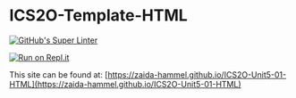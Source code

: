 # ICS2O-Template-HTML

[![GitHub's Super Linter](https://github.com/zaida-hammel/ICS2O-Unit5-01-HTML/workflows/GitHub's%20Super%20Linter/badge.svg)](https://github.com/zaida-hammel1/ICS2O-Unit5-01-HTML/actions)

[![Run on Repl.it](https://repl.it/badge/github/zaida-hammel/ICS2O-Unit5-01-HTML)](https://repl.it/github/zaida-hammel/ICS2O-Unit5-01-HTML)

This site can be found at: [https://zaida-hammel.github.io/ICS2O-Unit5-01-HTML](https://zaida-hammel.github.io/ICS2O-Unit5-01-HTML)
